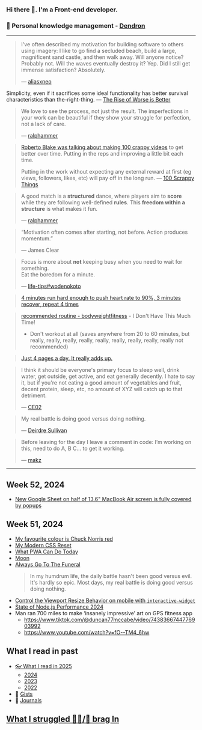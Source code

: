 ### Hi there 👋. I'm a Front-end developer.
### 🌱 Personal knowledge management - [Dendron](https://luke-snaw.github.io/)

---

> I've often described my motivation for building software to others using imagery: I like to go find a secluded beach, build a large, magnificent sand castle, and then walk away. Will anyone notice? Probably not. Will the waves eventually destroy it? Yep. Did I still get immense satisfaction? Absolutely.
>
> — [aliasxneo](https://news.ycombinator.com/item?id=41497113)

Simplicity, even if it sacrifices some ideal functionality has better survival characteristics than the-right-thing. — [The Rise of Worse is Better](https://www.dreamsongs.com/RiseOfWorseIsBetter.html)

> We love to see the process, not just the result. The imperfections in your work can be beautiful if they show your struggle for perfection, not a lack of care.
>
> — [ralphammer](https://ralphammer.com/is-perfection-boring/)

> [Roberto Blake was talking about making 100 crappy videos](https://www.youtube.com/watch?v=OnUBaQ1Sp_E) to get better over time. Putting in the reps and improving a little bit each time.
>
> Putting in the work without expecting any external reward at first (eg views, followers, likes, etc) will pay off in the long run. — [100 Scrappy Things](https://www.florin-pop.com/blog/100-scrappy-things/)

> A good match is a **structured** dance, where players aim to **score** while they are following well-defined **rules**. This **freedom within a structure** is what makes it fun.
>
> — [ralphammer](https://ralphammer.com/how-to-get-started/)

> “Motivation often comes after starting, not before. Action produces momentum.”
>
> — James Clear

> Focus is more about **not** keeping busy when you need to wait for something.  
> Eat the boredom for a minute.
>
> — [life-tips#wodenokoto](https://luke-snaw.github.io/notes/ettkt3iClONnxpbGwBVLl/#wodenokoto)

> [4 minutes run hard enough to push heart rate to 90%, 3 minutes recover, repeat 4 times](https://news.ycombinator.com/item?id=34213181)

> [recommended routine - bodyweightfitness](https://www.reddit.com/r/bodyweightfitness/wiki/kb/recommended_routine/) - I Don't Have This Much Time!
>
> - Don't workout at all (saves anywhere from 20 to 60 minutes, but really, really, really, really, really, really, really, really, really not recommended)

> [Just 4 pages a day. It really adds up.](https://news.ycombinator.com/item?id=34779980)

> I think it should be everyone's primary focus to sleep well, drink water, get outside, get active, and eat generally decently. I hate to say it, but if you're not eating a good amount of vegetables and fruit, decent protein, sleep, etc, no amount of XYZ will catch up to that detriment.
>
> — [CE02](https://news.ycombinator.com/item?id=35056071)

> My real battle is doing good versus doing nothing.
>
> — [Deirdre Sullivan](https://www.npr.org/2005/08/08/4785079/always-go-to-the-funeral)

> Before leaving for the day I leave a comment in code: I’m working on this, need to do A, B C… to get it working.
>
> — [makz](https://news.ycombinator.com/item?id=40744916)

---

## Week 52, 2024

- [New Google Sheet on half of 13.6" MacBook Air screen is fully covered by popups](https://imgur.com/a/NQskWzI)

## Week 51, 2024

- [My favourite colour is Chuck Norris red](https://htmhell.dev/adventcalendar/2024/20/)
- [My Modern CSS Reset](https://jakelazaroff.com/words/my-modern-css-reset/)
- [What PWA Can Do Today](https://whatpwacando.today/)
- [Moon](https://ciechanow.ski/moon/)
- [Always Go To The Funeral](https://www.npr.org/2005/08/08/4785079/always-go-to-the-funeral)
  > In my humdrum life, the daily battle hasn't been good versus evil. It's hardly so epic. Most days, my real battle is doing good versus doing nothing.
- [Control the Viewport Resize Behavior on mobile with `interactive-widget`](https://htmhell.dev/adventcalendar/2024/4/)
- [State of Node.js Performance 2024](https://nodesource.com/blog/State-of-Nodejs-Performance-2024)
- Man ran 700 miles to make ‘insanely impressive’ art on GPS fitness app
  - https://www.tiktok.com/@duncan77mccabe/video/7438366744776903992
  - https://www.youtube.com/watch?v=fO--TM4_6hw

## What I read in past

- [👓 What I read in 2025](https://luke-snaw.github.io/notes/3c3ubyy4jyo2x0qui65nwtu/)
  - [2024](https://luke-snaw.github.io/notes/t9eilmx27nd8ytoelbm5v10/)
  - [2023](https://luke-snaw.github.io/notes/d9io1hr2n9vdbvucvy3iquj/)
  - [2022](https://luke-snaw.github.io/notes/l4c5ilaotvka1yh10wv88cy/)
- 📝 [Gists](https://gist.github.com/Luke-SNAW)
- 📜 [Journals](https://luke-snaw.github.io/Luke-SNAW__netlify-CMS.github.io/)

## [What I struggled 🧗‍♂️/📣 brag In](https://luke-snaw.github.io/notes/6645fjtiqxtko03nuccgjj2/)
<!--
**Luke-SNAW/Luke-SNAW** is a ✨ _special_ ✨ repository because its `README.md` (this file) appears on your GitHub profile.

Here are some ideas to get you started:

- 🔭 I’m currently working on ...
- 🌱 I’m currently learning ...
- 👯 I’m looking to collaborate on ...
- 🤔 I’m looking for help with ...
- 💬 Ask me about ...
- 📫 How to reach me: ...
- 😄 Pronouns: ...
- ⚡ Fun fact: ...
-->
